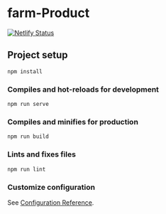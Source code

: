 # farm-Product


[![Netlify Status](https://api.netlify.com/api/v1/badges/89f3117e-d315-4c64-83e2-8c0d9e33b399/deploy-status)](https://app.netlify.com/sites/farmpro/deploys)

## Project setup
```
npm install
```

### Compiles and hot-reloads for development
```
npm run serve
```

### Compiles and minifies for production
```
npm run build
```

### Lints and fixes files
```
npm run lint
```

### Customize configuration
See [Configuration Reference](https://cli.vuejs.org/config/).
